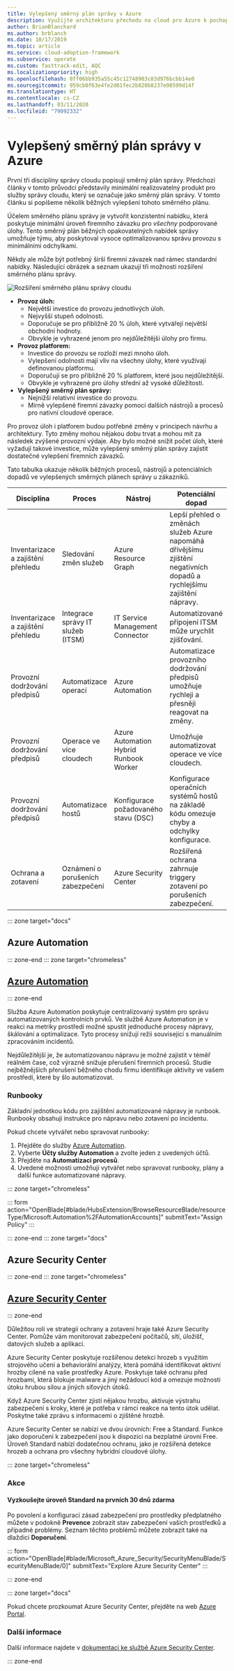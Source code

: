 ```yaml
---
title: Vylepšený směrný plán správy v Azure
description: Využijte architekturu přechodu na cloud pro Azure k pochopení běžných vylepšení směrného plánu správy.
author: BrianBlanchard
ms.author: brblanch
ms.date: 10/17/2019
ms.topic: article
ms.service: cloud-adoption-framework
ms.subservice: operate
ms.custom: fasttrack-edit, AQC
ms.localizationpriority: high
ms.openlocfilehash: 0ff06bb935a55c45c12748903c83d976bcbb14e0
ms.sourcegitcommit: 959cb0f63e4fe2d01fec2b820b8237e98599d14f
ms.translationtype: HT
ms.contentlocale: cs-CZ
ms.lasthandoff: 03/11/2020
ms.locfileid: "79092332"
---
```

# <a name="enhanced-management-baseline-in-azure"></a>Vylepšený směrný plán správy v Azure

První tři disciplíny správy cloudu popisují směrný plán správy. Předchozí články v tomto průvodci představily minimální realizovatelný produkt pro služby správy cloudu, který se označuje jako směrný plán správy. V tomto článku si popíšeme několik běžných vylepšení tohoto směrného plánu.

Účelem směrného plánu správy je vytvořit konzistentní nabídku, která poskytuje minimální úroveň firemního závazku pro *všechny* podporované úlohy. Tento směrný plán běžných opakovatelných nabídek správy umožňuje týmu, aby poskytoval vysoce optimalizovanou správu provozu s minimálními odchylkami.

Někdy ale může být potřebný širší firemní závazek nad rámec standardní nabídky. Následující obrázek a seznam ukazují tři možnosti rozšíření směrného plánu správy.

![Rozšíření směrného plánu správy cloudu](../../_images/manage/beyond-the-baseline.png)

- **Provoz úloh:**
  - Největší investice do provozu jednotlivých úloh.
  - Nejvyšší stupeň odolnosti.
  - Doporučuje se pro přibližně 20 % úloh, které vytvářejí největší obchodní hodnoty.
  - Obvykle je vyhrazené jenom pro nejdůležitější úlohy pro firmu.
- **Provoz platforem:**
  - Investice do provozu se rozloží mezi mnoho úloh.
  - Vylepšení odolnosti mají vliv na všechny úlohy, které využívají definovanou platformu.
  - Doporučují se pro přibližně 20 % platforem, které jsou nejdůležitější.
  - Obvykle je vyhrazené pro úlohy střední až vysoké důležitosti.
- **Vylepšený směrný plán správy:**
  - Nejnižší relativní investice do provozu.
  - Mírně vylepšené firemní závazky pomocí dalších nástrojů a procesů pro nativní cloudové operace.

Pro provoz úloh i platforem budou potřebné změny v principech návrhu a architektury. Tyto změny mohou nějakou dobu trvat a mohou mít za následek zvýšené provozní výdaje. Aby bylo možné snížit počet úloh, které vyžadují takové investice, může vylepšený směrný plán správy zajistit dostatečné vylepšení firemních závazků.

Tato tabulka ukazuje několik běžných procesů, nástrojů a potenciálních dopadů ve vylepšených směrných plánech správy u zákazníků.

| Disciplína  | Proces  | Nástroj | Potenciální dopad | Další informace |
|---|---|---|---|---|
|Inventarizace a zajištění přehledu|Sledování změn služeb|Azure Resource Graph|Lepší přehled o změnách služeb Azure napomáhá dřívějšímu zjištění negativních dopadů a rychlejšímu zajištění nápravy.|[Přehled služby Azure Resource Graph](https://docs.microsoft.com/azure/governance/resource-graph/overview)|
|Inventarizace a zajištění přehledu|Integrace správy IT služeb (ITSM)|IT Service Management Connector|Automatizované připojení ITSM může urychlit zjišťování.|[ITSM konektor (ITSMC)](https://docs.microsoft.com/azure/azure-monitor/platform/itsmc-overview)|
|Provozní dodržování předpisů|Automatizace operací|Azure Automation|Automatizace provozního dodržování předpisů umožňuje rychleji a přesněji reagovat na změny.|Projděte si následující oddíly:|
|Provozní dodržování předpisů|Operace ve více cloudech|Azure Automation Hybrid Runbook Worker|Umožňuje automatizovat operace ve více cloudech.|[Přehled funkce Hybrid Runbook Worker](https://docs.microsoft.com/azure/automation/automation-hybrid-runbook-worker)|
|Provozní dodržování předpisů|Automatizace hostů| Konfigurace požadovaného stavu (DSC)|Konfigurace operačních systémů hostů na základě kódu omezuje chyby a odchylky konfigurace.|[Přehled platformy DSC](https://docs.microsoft.com/powershell/scripting/dsc/overview/overview)|
|Ochrana a zotavení|Oznámení o porušeních zabezpečení|Azure Security Center|Rozšířená ochrana zahrnuje triggery zotavení po porušeních zabezpečení.|Projděte si následující oddíly:|

::: zone target="docs"

## <a name="azure-automation"></a>Azure Automation

::: zone-end
::: zone target="chromeless"

## <a name="azure-automation"></a>[Azure Automation](#tab/AzureAutomation)

::: zone-end

Služba Azure Automation poskytuje centralizovaný systém pro správu automatizovaných kontrolních prvků. Ve službě Azure Automation je v reakci na metriky prostředí možné spustit jednoduché procesy nápravy, škálování a optimalizace. Tyto procesy snižují režii související s manuálním zpracováním incidentů.

Nejdůležitější je, že automatizovanou nápravu je možné zajistit v téměř reálném čase, což výrazně snižuje přerušení firemních procesů. Studie nejběžnějších přerušení běžného chodu firmu identifikuje aktivity ve vašem prostředí, které by šlo automatizovat.

### <a name="runbooks"></a>Runbooky

Základní jednotkou kódu pro zajištění automatizované nápravy je runbook. Runbooky obsahují instrukce pro nápravu nebo zotavení po incidentu.

Pokud chcete vytvářet nebo spravovat runbooky:

1. Přejděte do služby [Azure Automation](https://portal.azure.com/#blade/HubsExtension/BrowseResourceBlade/resourceType/Microsoft.Automation%2FAutomationAccounts).
1. Vyberte **Účty služby Automation** a zvolte jeden z uvedených účtů.
1. Přejděte na **Automatizaci procesů**.
1. Uvedené možnosti umožňují vytvářet nebo spravovat runbooky, plány a další funkce automatizované nápravy.

::: zone target="chromeless"

<!-- markdownlint-disable DOCSMD001 -->

::: form action="OpenBlade[#blade/HubsExtension/BrowseResourceBlade/resourceType/Microsoft.Automation%2FAutomationAccounts]" submitText="Assign Policy" :::

<!-- markdownlint-enable DOCSMD001 -->

::: zone-end
::: zone target="docs"

## <a name="azure-security-center"></a>Azure Security Center

::: zone-end
::: zone target="chromeless"

## <a name="azure-security-center"></a>[Azure Security Center](#tab/AzureSecurityCenter)

::: zone-end

Důležitou roli ve strategii ochrany a zotavení hraje také Azure Security Center. Pomůže vám monitorovat zabezpečení počítačů, sítí, úložišť, datových služeb a aplikací.

Azure Security Center poskytuje rozšířenou detekci hrozeb s využitím strojového učení a behaviorální analýzy, která pomáhá identifikovat aktivní hrozby cílené na vaše prostředky Azure. Poskytuje také ochranu před hrozbami, která blokuje malware a jiný nežádoucí kód a omezuje možnosti útoku hrubou silou a jiných síťových útoků.

Když Azure Security Center zjistí nějakou hrozbu, aktivuje výstrahu zabezpečení s kroky, které je potřeba v rámci reakce na tento útok udělat. Poskytne také zprávu s informacemi o zjištěné hrozbě.

Azure Security Center se nabízí ve dvou úrovních: Free a Standard. Funkce jako doporučení k zabezpečení jsou k dispozici na bezplatné úrovni Free. Úroveň Standard nabízí dodatečnou ochranu, jako je rozšířená detekce hrozeb a ochrana pro všechny hybridní cloudové úlohy.

::: zone target="chromeless"

### <a name="action"></a>Akce

#### <a name="try-standard-tier-for-free-for-your-first-30-days"></a>Vyzkoušejte úroveň Standard na prvních 30 dnů zdarma

Po povolení a konfiguraci zásad zabezpečení pro prostředky předplatného můžete v podokně **Prevence** zobrazit stav zabezpečení vašich prostředků a případné problémy. Seznam těchto problémů můžete zobrazit také na dlaždici **Doporučení**.

::: form action="OpenBlade[#blade/Microsoft_Azure_Security/SecurityMenuBlade/SecurityMenuBlade/0]" submitText="Explore Azure Security Center" :::

::: zone-end

::: zone target="docs"

Pokud chcete prozkoumat Azure Security Center, přejděte na web [Azure Portal](https://portal.azure.com/#blade/Microsoft_Azure_Security/SecurityMenuBlade/SecurityMenuBlade/0).

### <a name="learn-more"></a>Další informace

Další informace najdete v [dokumentaci ke službě Azure Security Center](https://docs.microsoft.com/azure/security-center).

::: zone-end
